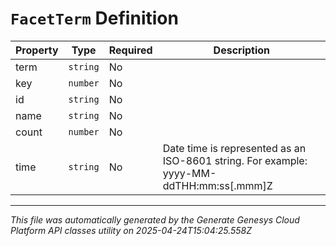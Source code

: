 # `FacetTerm` Definition

| Property | Type | Required | Description |
|----------|------|----------|-------------|
| term | `string` | No |  |
| key | `number` | No |  |
| id | `string` | No |  |
| name | `string` | No |  |
| count | `number` | No |  |
| time | `string` | No | Date time is represented as an ISO-8601 string. For example: yyyy-MM-ddTHH:mm:ss[.mmm]Z |

---

*This file was automatically generated by the Generate Genesys Cloud Platform API classes utility on 2025-04-24T15:04:25.558Z*